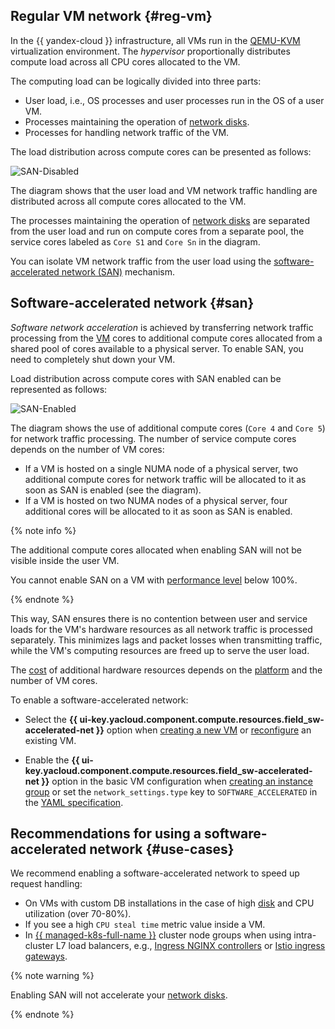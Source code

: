 ## Regular VM network {#reg-vm}

In the {{ yandex-cloud }} infrastructure, all VMs run in the [QEMU-KVM](https://en.wikipedia.org/wiki/QEMU) virtualization environment. The *hypervisor* proportionally distributes compute load across all CPU cores allocated to the VM.

The computing load can be logically divided into three parts:

* User load, i.e., OS processes and user processes run in the OS of a user VM.
* Processes maintaining the operation of [network disks](../../compute/concepts/disk.md).
* Processes for handling network traffic of the VM.

The load distribution across compute cores can be presented as follows:

![SAN-Disabled](../../_assets/compute/san-disabled.svg)

The diagram shows that the user load and VM network traffic handling are distributed across all compute cores allocated to the VM.

The processes maintaining the operation of [network disks](../../compute/concepts/disk.md) are separated from the user load and run on compute cores from a separate pool, the service cores labeled as `Core S1` and `Core Sn` in the diagram.

You can isolate VM network traffic from the user load using the [software-accelerated network (SAN)](#san) mechanism.

## Software-accelerated network {#san}

*Software network acceleration* is achieved by transferring network traffic processing from the [VM](../../compute/concepts/vm.md) cores to additional compute cores allocated from a shared pool of cores available to a physical server. To enable SAN, you need to completely shut down your VM.

Load distribution across compute cores with SAN enabled can be represented as follows:

![SAN-Enabled](../../_assets/compute/san-enabled.svg)

The diagram shows the use of additional compute cores (`Core 4` and `Core 5`) for network traffic processing. The number of service compute cores depends on the number of VM cores:

* If a VM is hosted on a single NUMA node of a physical server, two additional compute cores for network traffic will be allocated to it as soon as SAN is enabled (see the diagram).
* If a VM is hosted on two NUMA nodes of a physical server, four additional cores will be allocated to it as soon as SAN is enabled.

{% note info %}

The additional compute cores allocated when enabling SAN will not be visible inside the user VM.

You cannot enable SAN on a VM with [performance level](../../compute/concepts/performance-levels.md) below 100%.

{% endnote %}

This way, SAN ensures there is no contention between user and service loads for the VM's hardware resources as all network traffic is processed separately. This minimizes lags and packet losses when transmitting traffic, while the VM's computing resources are freed up to serve the user load.

The [cost](../../compute/pricing.md#software-accelerated-network) of additional hardware resources depends on the [platform](../../compute/concepts/vm-platforms.md) and the number of VM cores.

To enable a software-accelerated network:

* Select the **{{ ui-key.yacloud.component.compute.resources.field_sw-accelerated-net }}** option when [creating a new VM](../../compute/operations/vm-create/create-linux-vm.md) or [reconfigure](../../compute/operations/vm-control/vm-update-resources.md#enable-software-accelerated-network) an existing VM.

* Enable the **{{ ui-key.yacloud.component.compute.resources.field_sw-accelerated-net }}** option in the basic VM configuration when [creating an instance group](../../compute/operations/instance-groups/create-fixed-group.md) or set the `network_settings.type` key to `SOFTWARE_ACCELERATED` in the [YAML specification](../../compute/concepts/instance-groups/specification.md).

## Recommendations for using a software-accelerated network {#use-cases}

We recommend enabling a software-accelerated network to speed up request handling:

* On VMs with custom DB installations in the case of high [disk](../../compute/concepts/disk.md) and CPU utilization (over 70-80%).
* If you see a high `CPU steal time` metric value inside a VM.
* In [{{ managed-k8s-full-name }}](../../managed-kubernetes/concepts/index.md) cluster node groups when using intra-cluster L7 load balancers, e.g., [Ingress NGINX controllers](https://kubernetes.github.io/ingress-nginx/) or [Istio ingress gateways](https://istio.io/latest/docs/tasks/traffic-management/ingress/ingress-control/).

{% note warning %}

Enabling SAN will not accelerate your [network disks](../../compute/concepts/disk.md).

{% endnote %}
